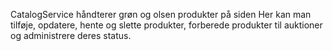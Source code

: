 CatalogService håndterer grøn og olsen produkter på siden
Her kan man tilføje, opdatere, hente og slette produkter, forberede produkter til auktioner og administrere deres status.
